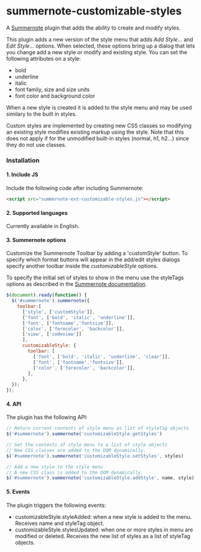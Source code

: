 # summernote-customizable-styles
A [Summernote](https://github.com/summernote/summernote/) plugin that adds the ability to create and modify styles.

This plugin adds a new version of the style menu that adds *Add Style...* and *Edit Style...* options. When selected, these options bring up a dialog that lets you change add a new style or modify and existing style. You can set the following attributes on a style:

- bold
- underline
- italic
- font family, size and size units
- font color and background color

When a new style is created it is added to the style menu and may be used similary to the built in styles.

Custom styles are implemented by creating new CSS classes so modifying an existing style modifies existing markup using the style. Note that this does not apply if for the unmodified built-in styles (normal, h1, h2...) since they do not use classes.
 
### Installation

#### 1. Include JS

Include the following code after including Summernote:

```html
<script src="summernote-ext-customizable-styles.js"></script>
```

#### 2. Supported languages
Currently available in English.

#### 3. Summernote options
Customize the Summernote Toolbar by adding a 'customStyle' button.
To specify which format buttons will appear in the add/edit styles dialogs specify another toolbar inside the *customizableStyle* options.

To specify the initial set of styles to show in the menu use the styleTags options as described in the [Summernote documentation](https://summernote.org/deep-dive/#custom-styles).

```javascript
$(document).ready(function() {
  $('#summernote').summernote({
    toolbar:[
      ['style', ['customStyle']],
      ['font', ['bold', 'italic', 'underline']],
      ['font', ['fontname','fontsize']],
      ['color', ['forecolor', 'backcolor']],
      ['view', ['codeview']]
      ],
      customizableStyle: {
        toolbar: [
          ['font', ['bold', 'italic', 'underline', 'clear']],
          ['font', ['fontname','fontsize']],
          ['color', ['forecolor', 'backcolor']],
        ],
      },
  });
});
```

#### 4. API

The plugin has the following API:

```javascript
// Return current contents of style menu as list of styleTag objects
$('#summernote').summernote('customizableStyle.getStyles')

// Set the contents of style menu to a list of style objects
// New CSS classes are added to the DOM dynamically.
$('#summernote').summernote('customizableStyle.setStyles', styles)

// Add a new style to the style menu
// A new CSS class is added to the DOM dynamically.
$('#summernote').summernote('customizableStyle.addStyle', name, style)
```

#### 5. Events

The plugin triggers the following events:

- customizableStyle.styleAdded: when a new style is added to the menu. Receives name and styleTag object.
- customizableStyle.stylesUpdated: when one or more styles in menu are modified or deleted. Receives the new list of styles as a list of styleTag objects.


